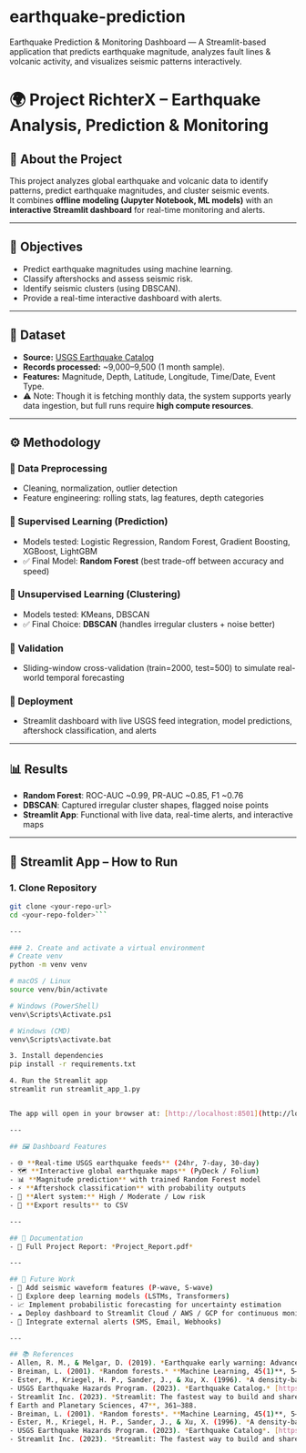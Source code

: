 # earthquake-prediction
Earthquake Prediction &amp; Monitoring Dashboard — A Streamlit-based application that predicts earthquake magnitude, analyzes fault lines &amp; volcanic activity, and visualizes seismic patterns interactively.

# 🌍 Project RichterX – Earthquake Analysis, Prediction & Monitoring

## 📖 About the Project
This project analyzes global earthquake and volcanic data to identify patterns, predict earthquake magnitudes, and cluster seismic events.  
It combines **offline modeling (Jupyter Notebook, ML models)** with an **interactive Streamlit dashboard** for real-time monitoring and alerts.  

---

## 🎯 Objectives
- Predict earthquake magnitudes using machine learning.  
- Classify aftershocks and assess seismic risk.  
- Identify seismic clusters (using DBSCAN).  
- Provide a real-time interactive dashboard with alerts.  

---

## 📂 Dataset
- **Source:** [USGS Earthquake Catalog](https://earthquake.usgs.gov/earthquakes/feed/)  
- **Records processed:** ~9,000–9,500 (1 month sample).  
- **Features:** Magnitude, Depth, Latitude, Longitude, Time/Date, Event Type.  
- ⚠️ Note: Though it is fetching monthly data, the system supports yearly data ingestion, but full runs require **high compute resources**.  

---

## ⚙️ Methodology
### 🔹 Data Preprocessing
- Cleaning, normalization, outlier detection  
- Feature engineering: rolling stats, lag features, depth categories  

### 🔹 Supervised Learning (Prediction)
- Models tested: Logistic Regression, Random Forest, Gradient Boosting, XGBoost, LightGBM  
- ✅ Final Model: **Random Forest** (best trade-off between accuracy and speed)  

### 🔹 Unsupervised Learning (Clustering)
- Models tested: KMeans, DBSCAN  
- ✅ Final Choice: **DBSCAN** (handles irregular clusters + noise better)  

### 🔹 Validation
- Sliding-window cross-validation (train=2000, test=500) to simulate real-world temporal forecasting  

### 🔹 Deployment
- Streamlit dashboard with live USGS feed integration, model predictions, aftershock classification, and alerts  

---

## 📊 Results
- **Random Forest**: ROC-AUC ~0.99, PR-AUC ~0.85, F1 ~0.76  
- **DBSCAN**: Captured irregular cluster shapes, flagged noise points  
- **Streamlit App**: Functional with live data, real-time alerts, and interactive maps  

---

## 🚀 Streamlit App – How to Run
### 1. Clone Repository
```bash
git clone <your-repo-url>
cd <your-repo-folder>```

---

### 2. Create and activate a virtual environment
# Create venv
python -m venv venv

# macOS / Linux
source venv/bin/activate

# Windows (PowerShell)
venv\Scripts\Activate.ps1

# Windows (CMD)
venv\Scripts\activate.bat

3. Install dependencies
pip install -r requirements.txt

4. Run the Streamlit app
streamlit run streamlit_app_1.py


The app will open in your browser at: [http://localhost:8501](http://localhost:8501)

---

## 🖼 Dashboard Features

- 🌐 **Real-time USGS earthquake feeds** (24hr, 7-day, 30-day)  
- 🗺 **Interactive global earthquake maps** (PyDeck / Folium)  
- 📊 **Magnitude prediction** with trained Random Forest model  
- ⚡ **Aftershock classification** with probability outputs  
- 🚨 **Alert system:** High / Moderate / Low risk  
- 📑 **Export results** to CSV  

---

## 📘 Documentation
- 📄 Full Project Report: *Project_Report.pdf*

---

## 🔮 Future Work
- 📡 Add seismic waveform features (P-wave, S-wave)  
- 🤖 Explore deep learning models (LSTMs, Transformers)  
- 📈 Implement probabilistic forecasting for uncertainty estimation  
- ☁️ Deploy dashboard to Streamlit Cloud / AWS / GCP for continuous monitoring  
- 📲 Integrate external alerts (SMS, Email, Webhooks)  

---

## 📚 References
- Allen, R. M., & Melgar, D. (2019). *Earthquake early warning: Advances, scientific challenges, and societal needs.* **Annual Review of Earth and Planetary Sciences, 47**, 361–388.  
- Breiman, L. (2001). *Random forests.* **Machine Learning, 45(1)**, 5–32.  
- Ester, M., Kriegel, H. P., Sander, J., & Xu, X. (1996). *A density-based algorithm for discovering clusters in large spatial databases with noise.* **KDD.**  
- USGS Earthquake Hazards Program. (2023). *Earthquake Catalog.* [https://earthquake.usgs.gov/](https://earthquake.usgs.gov/)  
- Streamlit Inc. (2023). *Streamlit: The fastest way to build and share data apps.* [https://streamlit.io](https://streamlit.io)
f Earth and Planetary Sciences, 47**, 361–388.  
- Breiman, L. (2001). *Random forests*. **Machine Learning, 45(1)**, 5–32.  
- Ester, M., Kriegel, H. P., Sander, J., & Xu, X. (1996). *A density-based algorithm for discovering clusters in large spatial databases with noise*. **KDD**.  
- USGS Earthquake Hazards Program. (2023). *Earthquake Catalog*. [https://earthquake.usgs.gov/](https://earthquake.usgs.gov/)  
- Streamlit Inc. (2023). *Streamlit: The fastest way to build and share data apps*. [https://streamlit.io](h
